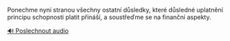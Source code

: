 
Ponechme nyní stranou všechny ostatní důsledky, které důsledné uplatnění principu schopnosti platit přináší, a soustřeďme se na finanční aspekty.

[🔊 Poslechnout audio](/data/7-paragraphs/audio/chapter_167/para_017-Ponechme-nyn-stranou-vechny-ostatn-dsledky-kt.mp3)
